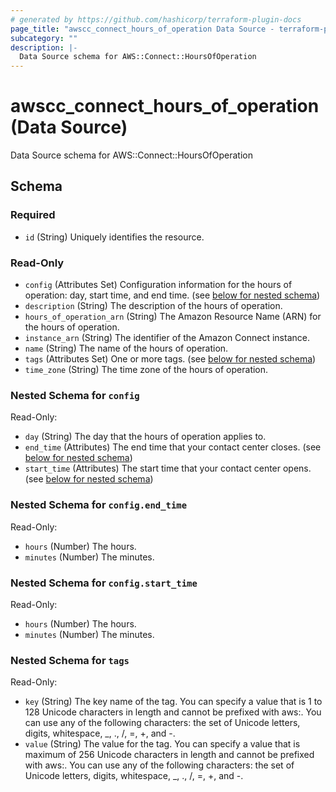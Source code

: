 ```yaml
---
# generated by https://github.com/hashicorp/terraform-plugin-docs
page_title: "awscc_connect_hours_of_operation Data Source - terraform-provider-awscc"
subcategory: ""
description: |-
  Data Source schema for AWS::Connect::HoursOfOperation
---
```


# awscc_connect_hours_of_operation (Data Source)

Data Source schema for AWS::Connect::HoursOfOperation



<!-- schema generated by tfplugindocs -->
## Schema

### Required

- `id` (String) Uniquely identifies the resource.

### Read-Only

- `config` (Attributes Set) Configuration information for the hours of operation: day, start time, and end time. (see [below for nested schema](#nestedatt--config))
- `description` (String) The description of the hours of operation.
- `hours_of_operation_arn` (String) The Amazon Resource Name (ARN) for the hours of operation.
- `instance_arn` (String) The identifier of the Amazon Connect instance.
- `name` (String) The name of the hours of operation.
- `tags` (Attributes Set) One or more tags. (see [below for nested schema](#nestedatt--tags))
- `time_zone` (String) The time zone of the hours of operation.

<a id="nestedatt--config"></a>
### Nested Schema for `config`

Read-Only:

- `day` (String) The day that the hours of operation applies to.
- `end_time` (Attributes) The end time that your contact center closes. (see [below for nested schema](#nestedatt--config--end_time))
- `start_time` (Attributes) The start time that your contact center opens. (see [below for nested schema](#nestedatt--config--start_time))

<a id="nestedatt--config--end_time"></a>
### Nested Schema for `config.end_time`

Read-Only:

- `hours` (Number) The hours.
- `minutes` (Number) The minutes.


<a id="nestedatt--config--start_time"></a>
### Nested Schema for `config.start_time`

Read-Only:

- `hours` (Number) The hours.
- `minutes` (Number) The minutes.



<a id="nestedatt--tags"></a>
### Nested Schema for `tags`

Read-Only:

- `key` (String) The key name of the tag. You can specify a value that is 1 to 128 Unicode characters in length and cannot be prefixed with aws:. You can use any of the following characters: the set of Unicode letters, digits, whitespace, _, ., /, =, +, and -.
- `value` (String) The value for the tag. You can specify a value that is maximum of 256 Unicode characters in length and cannot be prefixed with aws:. You can use any of the following characters: the set of Unicode letters, digits, whitespace, _, ., /, =, +, and -.
